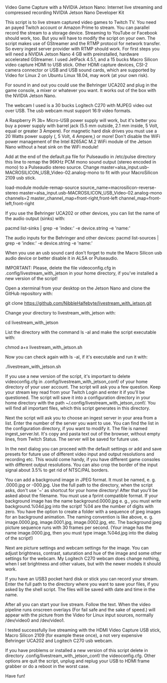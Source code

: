 Video Game Capture with a NVIDIA Jetson Nano: Internet live streaming and compressed recording
NVIDIA Jetson Nano Developer Kit

This script is to live stream captured video games to Twitch TV. You need an payed Twitch account or Amazon Prime to stream. You can parallel record the stream to a storage device.
Streaming to YouTube or Facebook should work, too. But you will have to modify the script on your own. The script makes use of GStreamer and the RTMP protocol for network transfer. So every ingest server provider with RTMP should work.
For first steps you will need a NVIDIA Jetson Nano 4 GB with preinstalled, hardware accelerated GStreamer. I used JetPack 4.5.1, and a 15 bucks Macro Silicon video capture HDMI to USB stick. Other HDMI capture devices, CSI-2 camera connector or USB and USB sound cards, which are supported by Video for Linux 2 on Ubuntu Linux 18.04, may work (at your own risk).

For sound in and out you could use the Behringer UCA202 and plug in the game console, a mixer or whatever you want. It works out of the box with the NVIDIA Jetson Nano.

The webcam I used is a 30 bucks Logitech C270 with MJPEG video out over USB. The usb webcam must support 16:9 video formats.

A Raspberry Pi 3b+ Micro-USB power supply will work, but it's better you buy a power supply with barrel jack (5.5 mm outside, 2.1 mm inside, 5 Volt, equal or greater 3 Ampere). For magnetic hard disk drives you must use a 20 Watts power supply (, 5 Volt, 4 Ampere,) or more! Don't disable the WiFi power management of the Intel 8265AC M.2 WiFi module of the Jetson Nano without a heat sink on the WiFi module!

Add at the end of the default.pa file for Pulseaudio in /etc/pulse directory this line to remap the 96KHz PCM mono sound output (stereo encoded in mono) to a Pulseaudio stereo source. Change master=alsa_input.usb-MACROSILICON_USB_Video-02.analog-mono to fit with your MacroSilicon 2109 usb stick.

load-module module-remap-source source_name=macrosilicon-reverse-stereo master=alsa_input.usb-MACROSILICON_USB_Video-02.analog-mono channels=2 master_channel_map=front-right,front-left channel_map=front-left,front-right

If you use the Behringer UCA202 or other devices, you can list the name of the audio output (sinks) with:

pacmd list-sinks | grep -e 'index:' -e device.string -e 'name:'

The audio inputs for the Behringer and other devices: pacmd list-sources | grep -e 'index:' -e device.string -e 'name:'

When you use an usb sound card don't forget to mute the Macro Silicon usb audio device or better disable it in ALSA or Pulseaudio.

IMPORTANT: Please, delete the file videoconfig.cfg in .config/livestream_with_jetson in your home directory, if you've installed a new version of the script!

Open a xterminal from your desktop on the Jetson Nano and clone the GitHub repository with:

git clone https://github.com/NibbleHalfebyte/livestream_with_jetson.git

Change your directory to livestream_with_jetson with:

cd livestream_with_jetson

List the directory with the command ls -al and make the script executable with:

chmod a+x livestream_with_jetson.sh

Now you can check again with ls -al, if it's executable and run it with:

./livestream_with_jetson.sh

If you use a new version of the script, it's important to delete videoconfig.cfg in .config/livestream_with_jetson_conf/ of your home directory of your user account. The script will ask you a few question. Keep your stream key read from your Twitch Login and enter it if you'll be questioned. The script will save it into a configuration directory in your home directory with the path ~/.config/livestream_with_jetson_conf/. You will find all important files, which this script generates in this directory.

Next the script will ask you to choose an ingest server in your area from a list. Enter the number of the server you want to use. You can find the list in the configuration directory, if you want to modify it. The file is named ingest_server.lst. It's copy and pasta text out of the browser, without empty lines, from Twitch Status. The server will be saved for future use.

In the next dialog you can proceed with the default settings or add and save presets for future use of different video input and output resolutions and recording etc. This would come handy, if you have different game consoles with different output resolutions. You can also crop the border of the input signal about 3.5% to get rid of NTSC/PAL borders.

You can add a background image in JPEG format. It must be named, e. g. .0000.jpg or -000.jpg. Use the full path to the directory, when the script asks, don't use '~' as shortcut for your home directory! After that you'll be asked about the filename. You must use a fprint compatible format. If your background image has the name background.0000.jpg e. g., you must write background.%04d.jpg into the script! %04 are the number of digits with zero. You have the option to create a folder with a sequence of jpeg images for an background animation. The naming convention is like above, e. g. image.0000.jpg, image.0001.jpg, image.0002.jpg, etc. The background jpeg picture sequence runs with 30 frames per second. (Your image has the name image.0000.jpg, then you must type image.%04d.jpg into the dialog of the script!)

Next are picture settings and webcam settings for the image. You can adjust brightness, contrast, saturation and hue of the image and some other settings for the webcam. My Logitech C270 webcam does change nothing, when I set brightness and other values, but with the newer models it should work.

If you have an USB3 pocket hard disk or stick you can record your stream. Enter the full path to the directory where you want to save your files, if you asked by the shell script. The files will be saved with date and time in the name.

After all you can start your live stream. Follow the text. When the video pipeline runs onscreen overlays (For fail safe and the sake of speed.) will appear with the picture from the Video for Linux input sources, normally /dev/video0 and /dev/video1.

I tested successfully live streaming with the HDMI Video Capture USB stick, Macro Silicon 2109 (for example these once), a not very expensive Behringer UCA202 and Logitech C270 usb webcam.

If you have problems or installed a new version of this script delete in directory .config/livestream_with_jetson_conf/ the videoconfig.cfg. Other options are quit the script, unplug and replug your USB to HDMI frame grabber or do a reboot in the worst case.

Have fun!
